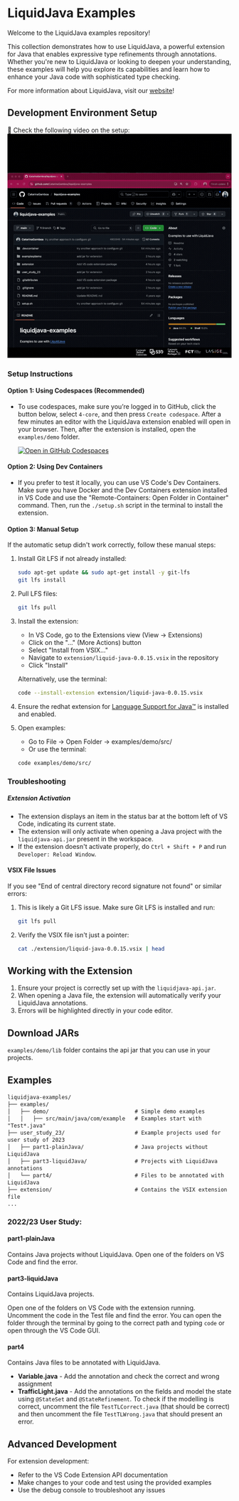 # LiquidJava Examples

Welcome to the LiquidJava examples repository! 

This collection demonstrates how to use LiquidJava, a powerful extension for Java that enables expressive type refinements through annotations. Whether you're new to LiquidJava or looking to deepen your understanding, these examples will help you explore its capabilities and learn how to enhance your Java code with sophisticated type checking.

For more information about LiquidJava, visit our [website](https://catarinagamboa.github.io/liquidjava.html)!

## Development Environment Setup
🚀 Check the following video on the setup:
![Video of the steps above](./figs/steps2.gif)

### Setup Instructions

#### Option 1: Using Codespaces (Recommended)

- To use codespaces, make sure you’re logged in to GitHub, click the button below, select `4-core`, and then press `Create codespace`. After a few minutes an editor with the LiquidJava extension enabled will open in your browser. Then, after the extension is installed, open the `examples/demo` folder.

   [![Open in GitHub Codespaces](https://github.com/codespaces/badge.svg)](https://codespaces.new/rcosta358/liquidjava-examples)

#### Option 2: Using Dev Containers

- If you prefer to test it locally, you can use VS Code's Dev Containers. Make sure you have Docker and the Dev Containers extension installed in VS Code and use the "Remote-Containers: Open Folder in Container" command. Then, run the `./setup.sh` script in the terminal to install the extension.

#### Option 3: Manual Setup

If the automatic setup didn't work correctly, follow these manual steps:

1. Install Git LFS if not already installed:
   ```bash
   sudo apt-get update && sudo apt-get install -y git-lfs
   git lfs install
   ```

2. Pull LFS files:
   ```bash
   git lfs pull
   ```

3. Install the extension:
   - In VS Code, go to the Extensions view (View → Extensions)
   - Click on the "..." (More Actions) button
   - Select "Install from VSIX..."
   - Navigate to `extension/liquid-java-0.0.15.vsix` in the repository
   - Click "Install"

   Alternatively, use the terminal:
   ```bash
   code --install-extension extension/liquid-java-0.0.15.vsix
   ```

4. Ensure the redhat extension for [Language Support for Java™](https://marketplace.visualstudio.com/items?itemName=redhat.java) is installed and enabled.

5. Open examples:
   - Go to File → Open Folder → examples/demo/src/
   - Or use the terminal:
   ```bash
   code examples/demo/src/
   ```

### Troubleshooting

##### Extension Activation

- The extension displays an item in the status bar at the bottom left of VS Code, indicating its current state.
- The extension will only activate when opening a Java project with the `liquidjava-api.jar` present in the workspace.
- If the extension doesn't activate properly, do `Ctrl + Shift + P` and run `Developer: Reload Window`.

#### VSIX File Issues

If you see "End of central directory record signature not found" or similar errors:

1. This is likely a Git LFS issue. Make sure Git LFS is installed and run:
   ```bash
   git lfs pull
   ```

2. Verify the VSIX file isn't just a pointer:
   ```bash
   cat ./extension/liquid-java-0.0.15.vsix | head
   ```

## Working with the Extension

1. Ensure your project is correctly set up with the `liquidjava-api.jar`.
2. When opening a Java file, the extension will automatically verify your LiquidJava annotations.
3. Errors will be highlighted directly in your code editor.

## Download JARs

`examples/demo/lib` folder contains the api jar that you can use in your projects.


## Examples
```
liquidjava-examples/
├── examples/                          
│   ├── demo/                           # Simple demo examples
│   │   ├── src/main/java/com/example   # Examples start with "Test*.java"
├── user_study_23/                      # Example projects used for user study of 2023
│   ├── part1-plainJava/                # Java projects without LiquidJava
│   ├── part3-liquidJava/               # Projects with LiquidJava annotations
│   └── part4/                          # Files to be annotated with LiquidJava
├── extension/                          # Contains the VSIX extension file
...
```
### 2022/23 User Study:
#### part1-plainJava
Contains Java projects without LiquidJava.
Open one of the folders on VS Code and find the error.

#### part3-liquidJava
Contains LiquidJava projects.

Open one of the folders on VS Code with the extension running. Uncomment the code in the Test file and find the error. You can open the folder through the terminal by going to the correct path and typing `code` or open through the VS Code GUI.

#### part4
Contains Java files to be annotated with LiquidJava.
- **Variable.java** - Add the annotation and check the correct and wrong assignment
- **TrafficLight.java** - Add the annotations on the fields and model the state using `@StateSet` and `@StateRefinement`. To check if the modelling is correct, uncomment the file `TestTLCorrect.java` (that should be correct) and then uncomment the file `TestTLWrong.java` that should present an error.
## Advanced Development

For extension development:
- Refer to the VS Code Extension API documentation
- Make changes to your code and test using the provided examples
- Use the debug console to troubleshoot any issues
